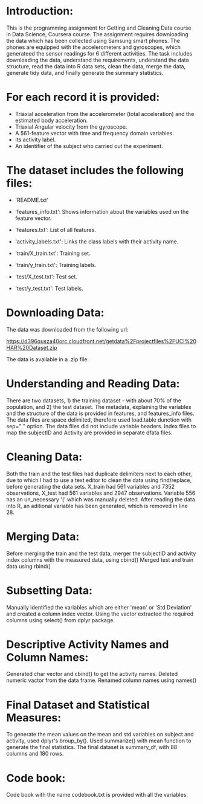 Introduction:
======================================

This is the programming assignment for Getting and Cleaning Data course in Data Science, Coursera course. The assignment requires downloading the data which has been collected using Samsung smart phones. The phones are equipped with the accelerometers and gyroscopes, which generateed the sensor readings for 6 different activities. The task includes downloading the data, understand the requirements, understand the data structure, read the data into R data sets, clean the data, merge the data, generate tidy data, and finally generate the summary statistics.


For each record it is provided:
======================================

- Triaxial acceleration from the accelerometer (total acceleration) and the estimated body acceleration.
- Triaxial Angular velocity from the gyroscope. 
- A 561-feature vector with time and frequency domain variables. 
- Its activity label. 
- An identifier of the subject who carried out the experiment.

The dataset includes the following files:
=========================================

- 'README.txt'

- 'features_info.txt': Shows information about the variables used on the feature vector.

- 'features.txt': List of all features.

- 'activity_labels.txt': Links the class labels with their activity name.

- 'train/X_train.txt': Training set.

- 'train/y_train.txt': Training labels.

- 'test/X_test.txt': Test set.

- 'test/y_test.txt': Test labels.

 
Downloading Data:
======================================

The data was downloaded from the following url:

https://d396qusza40orc.cloudfront.net/getdata%2Fprojectfiles%2FUCI%20HAR%20Dataset.zip

The data is available in a .zip file. 

Understanding and Reading Data:
======================================

There are two datasets, 1) the training dataset - with about 70% of the population, and 2) the test dataset.
The metadata, explaining the variables and the structure of the data is provided in features, and features_info files.
The data files are space delimited, therefore used load.table dunction with sep=" " option. The data files did not include variable headers.
Index files to map the subjectID and Activity are provided in separate dfata files.

Cleaning Data:
======================================

Both the train and the test files had duplicate delimiters next to each other, due to which I had to use a text editor to clean the data using find/replace, before generating the data sets.
X_train had 561 variables and 7352 observations, X_test had 561 variables and 2947 observations.
Variable 556 has an un_necessary '(' which was manually deleted.
After reading the data into R, an aditional variable has been generated, which is removed in line 28.

Merging Data:
======================================

Before merging the train and the test data, merger the subjectID and activity index columns with the measured data, using cbind()
Merged test and train data using rbind()

Subsetting Data:
======================================

Manually identified the variables which are either 'mean' or 'Std Deviation' and created a column index vector.
Using the vactor extracted the required columns using select() from dplyr package.

Descriptive Activity Names and Column Names:
======================================

Generated char vector and cbind() to get the activity names. Deleted numeric vactor from the data frame.
Renamed column names using names()

Final Dataset and Statistical Measures:
======================================

To generate the mean values on the mean and std variables on subject and activity, used dplyr's broup_by().
Used summarize() with mean function to generate the final statistics. The final dataset is summary_df, with 88 columns and 180 rows.

Code book:
======================================

Code book with the name codebook.txt is provided with all the variables.
